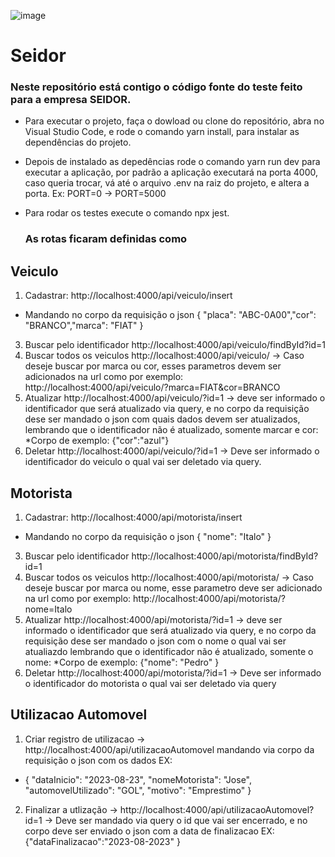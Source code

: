  ![image](https://github.com/Italo-Castro/seidor/assets/72866245/9e7e0089-e93e-4f2a-b9d3-0bbcd43858f5)

# Seidor 
### Neste repositório está contigo o código fonte do teste feito para a empresa SEIDOR.

* Para executar o projeto, faça o dowload ou clone do repositório, abra no Visual Studio Code, e rode o comando yarn install, para instalar as dependências do projeto.
* Depois de instalado as depedências rode o comando yarn run dev para executar a aplicação, por padrão a aplicação executará na porta 4000, caso queria trocar, vá até o arquivo .env na raiz do projeto, e altera a porta. Ex: PORT=0 -> PORT=5000
* Para rodar os testes execute o comando npx jest.

  ### As rotas ficaram definidas como

## Veiculo 
 1. Cadastrar: http://localhost:4000/api/veiculo/insert
 * Mandando no corpo da requisição o json { "placa": "ABC-0A00","cor": "BRANCO","marca": "FIAT" }
 3. Buscar pelo identificador http://localhost:4000/api/veiculo/findById?id=1
 4. Buscar todos os veiculos http://localhost:4000/api/veiculo/   -> Caso deseje buscar por marca ou cor, esses parametros devem ser adicionados na url como por exemplo: http://localhost:4000/api/veiculo/?marca=FIAT&cor=BRANCO
5. Atualizar http://localhost:4000/api/veiculo/?id=1  -> deve ser informado o identificador que será atualizado via query, e no corpo da requisição dese ser mandado o json com quais dados devem ser atualizados, lembrando que o identificador não é atualizado, somente marcar e cor:
   *Corpo de exemplo: {"cor":"azul"}
6. Deletar  http://localhost:4000/api/veiculo/?id=1  -> Deve ser informado o identificador do veiculo o qual vai ser deletado via query.

## Motorista 
 1. Cadastrar: http://localhost:4000/api/motorista/insert
 * Mandando no corpo da requisição o json { "nome": "Italo" }
 3. Buscar pelo identificador http://localhost:4000/api/motorista/findById?id=1
 4. Buscar todos os veiculos http://localhost:4000/api/motorista/   -> Caso deseje buscar por marca ou nome, esse parametro deve ser adicionado na url como por exemplo: http://localhost:4000/api/motorista/?nome=Italo
5. Atualizar http://localhost:4000/api/motorista/?id=1  -> deve ser informado o identificador que será atualizado via query, e no corpo da requisição dese ser mandado o json com o nome o qual vai ser atualiazdo lembrando que o identificador não é atualizado, somente o nome:
   *Corpo de exemplo: {"nome": "Pedro" }
6. Deletar  http://localhost:4000/api/motorista/?id=1  -> Deve ser informado o identificador do motorista o qual vai ser deletado via query
   
## Utilizacao Automovel
1. Criar registro de utilizacao -> http://localhost:4000/api/utilizacaoAutomovel mandando via corpo da requisição o json com os dados EX:
* {
    "dataInicio": "2023-08-23",
    "nomeMotorista": "Jose",
    "automovelUtilizado": "GOL",
    "motivo": "Emprestimo"
}
2. Finalizar a utlização -> http://localhost:4000/api/utilizacaoAutomovel?id=1  -> Deve ser mandado via query o id que vai ser encerrado, e no corpo deve ser enviado o json com a data de finalizacao EX: {"dataFinalizacao":"2023-08-2023" }
